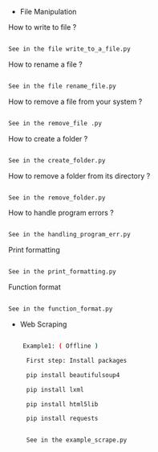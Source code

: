 - File Manipulation

How to write to file ?

```bash

See in the file write_to_a_file.py

```

How to rename a file ?

```bash

See in the file rename_file.py

```

How to remove a file from your system ?

```bash

See in the remove_file .py

```

How to create a folder ?

```bash

See in the create_folder.py

```

How to remove a folder from its directory ?

```bash

See in the remove_folder.py

```

How to handle program errors ?

```bash

See in the handling_program_err.py

```

Print formatting

```bash

See in the print_formatting.py

```

Function format 

```bash

See in the function_format.py

```


- Web Scraping


```bash

	Example1: ( Offline )

	 First step: Install packages

	 pip install beautifulsoup4

	 pip install lxml

	 pip install html5lib

	 pip install requests


	 See in the example_scrape.py
```